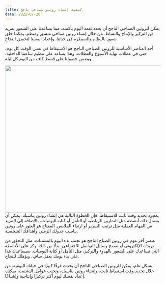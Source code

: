 ```yaml
---
title: كيفية إنشاء روتين صباحي ناجح
date: 2022-07-20
---
```


<script>
import Image from '$lib/Image.svelte'
</script>

يمكن للروتين الصباحي الناجح أن يحدد نغمة اليوم بأكمله، مما يساعدنا على الشعور بمزيد من التركيز والإنتاج والنشاط. من خلال إنشاء روتين صباحي متسق ومنظم، يمكننا خلق شعور بالنظام والسيطرة في حياتنا، وإعداد أنفسنا لتحقيق النجاح.

أحد العناصر الأساسية للروتين الصباحي الناجح هو الاستيقاظ في نفس الوقت كل يوم، حتى في عطلات نهاية الأسبوع والعطلات. وهذا يساعد على تنظيم ساعتنا الداخلية، ويضمن حصولنا على قسط كاف من النوم كل ليلة.

<Image src="/img/morning-v5-720x.webp" srcset="/img/morning-v5-1440x.webp 2x" width="720" height="480" />
بمجرد تحديد وقت ثابت للاستيقاظ، فإن الخطوة التالية هي إنشاء روتين يناسبك. يمكن أن يشمل ذلك أنشطة مثل التمارين الرياضية أو التأمل أو كتابة اليوميات، بالإضافة إلى المزيد من المهام العملية مثل ترتيب السرير أو ارتداء الملابس. المفتاح هو العثور على روتين يناسب جدولك الزمني وأهدافك الشخصية.

عنصر آخر مهم في روتين الصباح الناجح هو تجنب بدء اليوم بالمشتتات، مثل التحقق من بريدك الإلكتروني أو تصفح وسائل التواصل الاجتماعي. بدلًا من ذلك، ركز على الأنشطة التي تساعدك على الشعور بالهدوء والتركيز، مثل التأمل أو كتابة اليوميات. سيساعدك هذا على بدء يومك بعقل صافٍ، ويؤهلك للنجاح.

بشكل عام، يمكن للروتين الصباحي الناجح أن يحدث فرقًا كبيرًا في حياتك اليومية. من خلال تحديد وقت استيقاظ ثابت، وإنشاء روتين يناسبك، وتجنب عوامل التشتيت، يمكنك إعداد نفسك ليوم أكثر تركيزًا وإنتاجية وإشباعًا.
